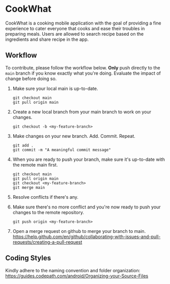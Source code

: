 # CookWhat
CookWhat is a cooking mobile application with the goal of providing a fine experience to cater everyone that cooks and ease their troubles in preparing meals. Users are allowed to search recipe based on the ingredients and share recipe in the app.

## Workflow
To contribute, please follow the workflow below. **Only** push directly to the `main` branch if you know exactly what you're doing. Evaluate the impact of change before doing so.

1. Make sure your local main is up-to-date.

    ```
    git checkout main
    git pull origin main
    ```
2. Create a new local branch from your main branch to work on your changes.
    ```
    git checkout -b <my-feature-branch>
    ```
3. Make changes on your new branch. Add. Commit. Repeat.
    ```
    git add .
    git commit -m "A meaningful commit message"
    ```
4. When you are ready to push your branch, make sure it's up-to-date with the remote main first.
    ```
    git checkout main
    git pull origin main
    git checkout <my-feature-branch>
    git merge main
    ```
5. Resolve conflicts if there's any.

6. Make sure there's no more conflict and you're now ready to push your changes to the remote repository.
    ```
    git push origin <my-feature-branch>
    ```
7. Open a merge request on github to merge your branch to main.
    https://help.github.com/en/github/collaborating-with-issues-and-pull-requests/creating-a-pull-request


## Coding Styles
Kindly adhere to the naming convention and folder organization:
https://guides.codepath.com/android/Organizing-your-Source-Files